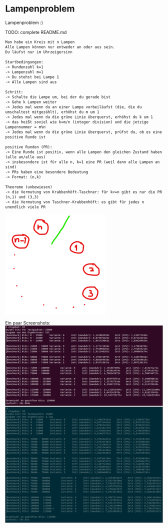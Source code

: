 # Lampenproblem
Lampenproblem :)

TODO: complete README.md

```
Man habe ein Kreis mit n Lampen
Alle Lampen können nur entweder an oder aus sein.
Du läufst nur im Uhrzeigersinn

Startbedingungen:
-> Rundenzahl k=1
-> Lampenzahl m=1
-> Du stehst bei Lampe 1
-> Alle Lampen sind aus

Schritt:
-> Schalte die Lampe um, bei der du gerade bist
-> Gehe k Lampen weiter
-> Jedes mal wenn du an einer Lampe vorbeiläufst (die, die du umschaltest mitgezählt), erhöhst du m um 1
-> Jedes mal wenn du die grüne Linie überquerst, erhöhst du k um 1
-> das heißt soviel wie k=m/n (integer division) und die jetzige Lampennummer = m%n
-> Jedes mal wenn du die grüne Linie überquerst, prüfst du, ob es eine positive Runde ist

positive Runden (PR):
-> Eine Runde ist positiv, wenn alle Lampen den gleichen Zustand haben (alle an/alle aus)
-> insbesondere ist für alle n, k=1 eine PR (weil dann alle Lampen an sind)
-> PRs haben eine besondere Bedeutung
-> Format: (n,k)

Theoreme (unbewiesen)
-> die Vermutung von Krabbenhöft-Taschner: für k<=n gibt es nur die PR (n,1) und (3,3)
-> die Vermutung von Taschner-Krabbenhöft: es gibt für jedes n unendlich viele PR
```
![grafik](./readme/Lampenanordnung.png)

Ein paar Screenshots:
![grafik](./readme/Screenshot%20from%202024-04-13%2023-43-39.png)
![grafik](./readme/Screenshot%20from%202024-04-14%2018-26-42.png)
